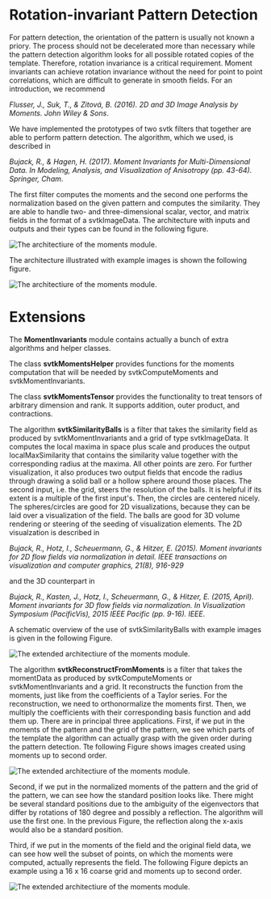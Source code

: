 # Rotation-invariant Pattern Detection
For pattern detection, the orientation of the pattern is usually not known a priory. The process should not be decelerated more than necessary while the pattern detection algorithm looks for all possible rotated copies of the template. Therefore, rotation invariance is a critical requirement.
Moment invariants can achieve rotation invariance without the need for point to point correlations, which are difficult to generate in smooth fields. For an introduction, we recommend

*Flusser, J., Suk, T., & Zitová, B. (2016). 2D and 3D Image Analysis by Moments. John Wiley & Sons*.


We have implemented the prototypes of two svtk filters that together are able to perform pattern detection. The algorithm, which we used, is described in

*Bujack, R., & Hagen, H. (2017). Moment Invariants for Multi-Dimensional Data. In Modeling, Analysis, and Visualization of Anisotropy (pp. 43-64). Springer, Cham*.

The first filter computes the moments and the second one performs the normalization based on the given pattern and computes the similarity. They are able to handle two- and three-dimensional scalar, vector, and matrix fields in the format of a svtkImageData. The architecture with inputs and outputs and their types can be found in the following figure.

![The architectiure of the moments module.][workflow with types]

[workflow with types]: chartTypes.jpg "The architectiure of the moments module."

The architecture illustrated with example images is shown the following figure.

![The architectiure of the moments module.][workflow with images]

[workflow with images]: chartOverview.jpg "The architectiure of the moments module with example images."

<!--
# Theory
Moments are the projections of a function with respect to a function space basis. We can think of them as the coordinates that represent the pattern.
They can then be used to construct moment invariants - values that do not change under certain transformations.
We will follow the normalization approach for the construction of moment invariants. That means a standard position is defined by demanding certain moments to assume fixed values and all functions are transformed to match it.
Then the remaining moments form a complete and independent set of moment invariants.

In *Dirilten, H., & Newman, T. G. (1977). Pattern matching under affine transformations. IEEE Transactions on Computers, 26(3), 314-317*, Dirilten and Newman suggest the use of moment tensors for the construction of moment invariants through tensor contraction for scalar functions.
Langbein et al. have generalized the definition of the moment tensor to tensor valued functions in *Langbein, M., & Hagen, H. (2009). A generalization of moment invariants on 2D vector fields to tensor fields of arbitrary order and dimension. Advances in Visual Computing, 1151-1160*.

**Definition:** For a tensor field $T:\R^d\to\R^{d^n \times d^m}$ with compact support, the **moment tensor** $\leftidx{^o}M$ of order $o\in\N$ takes the shape
\begin{equation} \begin{aligned}\label{mom_tensor2}
\leftidx{^o}M=\int_{\R^d} x^{\otimes o} \otimes T(x)\d^d x,
\end{aligned}\end{equation}
where $x^{\otimes o}$ denotes the $o$-th tensor power of the vector $x$.
-->

# Extensions
The **MomentInvariants** module contains actually a bunch of extra algorithms and helper classes.

The class **svtkMomentsHelper** provides functions for the moments computation that will be needed by svtkComputeMoments and svtkMomentInvariants.

The class **svtkMomentsTensor** provides the functionality to treat tensors of arbitrary dimension and rank. It supports addition, outer product, and contractions.

The algorithm **svtkSimilarityBalls** is a filter that takes the similarity field as produced by svtkMomentInvariants and a grid of type svtkImageData. It computes the local maxima in space plus scale and produces the output localMaxSimilarity that contains the similarity value together with the corresponding radius at the maxima. All other points are zero.
For further visualization, it also produces two output fields that encode the radius through drawing a solid ball or a hollow sphere around those places.
The second input, i.e. the grid, steers the resolution of the balls. It is helpful if its extent is a multiple of the first input's. Then, the circles are centered nicely.
The spheres/circles are good for 2D visualizations, because they can be laid over a visualization of the field.
The balls are good for 3D volume rendering or steering of the seeding of visualization elements.
The 2D visualzation is described in

*Bujack, R., Hotz, I., Scheuermann, G., & Hitzer, E. (2015). Moment invariants for 2D flow fields via normalization in detail. IEEE transactions on visualization and computer graphics, 21(8), 916-929*

and the 3D counterpart in

*Bujack, R., Kasten, J., Hotz, I., Scheuermann, G., & Hitzer, E. (2015, April). Moment invariants for 3D flow fields via normalization. In Visualization Symposium (PacificVis), 2015 IEEE Pacific (pp. 9-16). IEEE*.

A schematic overview of the use of svtkSimilarityBalls with example images is given in the following Figure.

![The extended architectiure of the moments module.][workflow of svtkSimilarityBalls]

[workflow of svtkSimilarityBalls]: chartBalls.jpg "The extended architectiure of the moments module: svtkSimilarityBalls."

The algorithm **svtkReconstructFromMoments** is a filter that takes the momentData as produced by svtkComputeMoments or svtkMomentInvariants and a grid.
It reconstructs the function from the moments, just like from the coefficients of a Taylor series.
For the reconstruction, we need to orthonormalize the moments first. Then, we multiply the coefficients with their corresponding basis function and add them up.
There are in principal three applications.
First, if we put in the moments of the pattern and the grid of the pattern, we see which parts of the template the algorithm can actually grasp with the given order during the pattern detection. Tte following Figure shows images created using moments up to second order.

![The extended architectiure of the moments module.][workflow to reconstruct the pattern]

[workflow to reconstruct the pattern]: chartReconstructPattern.jpg "The extended architectiure of the moments module: reconstruction of the pattern."

Second, if we put in the normalized moments of the pattern and the grid of the pattern, we can see how the standard position looks like. There might be several standard positions due to the ambiguity of the eigenvectors that differ by rotations of 180 degree and possibly a reflection. The algorithm will use the first one. In the previous Figure, the reflection along the x-axis would also be a standard position.

Third, if we put in the moments of the field and the original field data, we can see how well the subset of points, on which the moments were computed, actually represents the field. The following Figure depicts an example using a 16 x 16 coarse grid and moments up to second order.

![The extended architectiure of the moments module.][workflow to reconstruct the field]

[workflow to reconstruct the field]: chartReconstructField.jpg "The extended architectiure of the moments module: reconstruction of the field."
